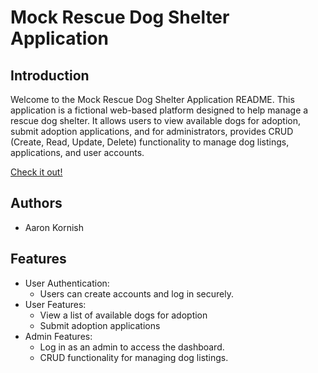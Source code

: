# Mock Rescue Dog Shelter Application

## Introduction
Welcome to the Mock Rescue Dog Shelter Application README.
This application is a fictional web-based platform designed
to help manage a rescue dog shelter. It allows users to view 
available dogs for adoption, submit adoption applications, 
and for administrators, provides CRUD (Create, Read, Update, Delete)
functionality to manage dog listings, applications, and user accounts.

[Check it out!](https://animalrescuewebsite.azurewebsites.net/)

## Authors
- Aaron Kornish

## Features
- User Authentication:
  - Users can create accounts and log in securely.
- User Features:
  - View a list of available dogs for adoption
  - Submit adoption applications
- Admin Features:
  - Log in as an admin to access the dashboard.
  - CRUD functionality for managing dog listings.
